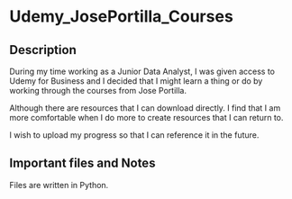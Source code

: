 # Udemy_JosePortilla_Courses

## Description

During my time working as a Junior Data Analyst, I was given access to Udemy for Business and I decided that I might learn a thing or do by working through the courses from Jose Portilla.

Although there are resources that I can download directly. I find that I am more comfortable when I do more to create resources that I can return to.

I wish to upload my progress so that I can reference it in the future.

## Important files and Notes

Files are written in Python.

